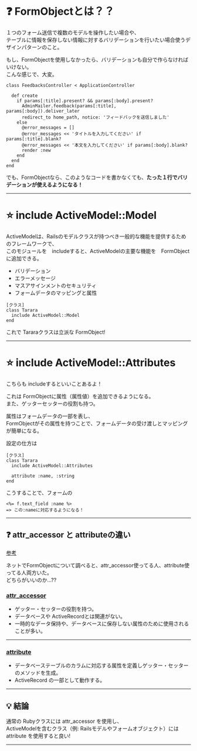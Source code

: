 # ❓ FormObjectとは？？
１つのフォーム送信で複数のモデルを操作したい場合や、    
テーブルに情報を保存しない情報に対するバリデーションを行いたい場合使うデザインパターンのこと。      
        
もし、FormObjectを使用しなかったら、バリデーションも自分で作らなければいけない。  
こんな感じで、大変。
~~~
class FeedbacksController < ApplicationController

  def create
    if params[:title].present? && params[:body].present?
      AdminMailer.feedback(params[:title], params[:body]).deliver_later
      redirect_to home_path, notice: 'フィードバックを送信しました'
    else
      @error_messages = []
      @error_messages << 'タイトルを入力してください' if params[:title].blank?
      @error_messages << '本文を入力してください' if params[:body].blank?
      render :new
    end
  end
end
~~~
でも、FormObjectなら、このようなコードを書かなくても、**たった１行でバリデーションが使えるようになる！**
***

# ⭐️ include ActiveModel::Model
ActiveModelは、Railsのモデルクラスが持つべき一般的な機能を提供するためのフレームワークで、    
このモジュールを　includeすると、ActiveModelの主要な機能を　FormObjectに追加できる。      
    
- バリデーション    
- エラーメッセージ    
- マスアサインメントのセキュリティ  
- フォームデータのマッピングと属性    
~~~
[クラス]
class Tarara
  include ActiveModel::Model
end
~~~
これで Tararaクラスは立派な FormObject!
***

# ⭐️ include ActiveModel::Attributes
こちらも includeするといいことあるよ！   

これは FormObjectに属性（属性値）を追加できるようになる。  
また、ゲッターセッターの役割も持つ。  

属性はフォームデータの一部を表し、    
FormObjectがその属性を持つことで、フォームデータの受け渡しとマッピングが簡単になる。    
    
設定の仕方は    
~~~
[クラス]
class Tarara
  include ActiveModel::Attributes
  
  attribute :name, :string
end
~~~
こうすることで、フォームの
~~~
<%= f.text_field :name %>
=> この:nameに対応するようになる！
~~~
***

## ❓ attr_accessor と attributeの違い
[参考](https://zenn.dev/kumasaka/articles/96c0f352b2a97f)

ネットでFormObjectについて調べると、attr_accessor使ってる人、attribute使ってる人両方いた。  
どちらがいいのか...??

### [attr_accessor](https://github.com/Tarara33/TIL/blob/main/Ruby/%E3%82%AF%E3%83%A9%E3%82%B9/%E3%82%B2%E3%83%83%E3%82%BF%E3%83%BC%E3%81%A8%E3%82%BB%E3%83%83%E3%82%BF%E3%83%BC.md#attr_accessor)
- ゲッター・セッターの役割を持つ。
- データベースや ActiveRecordとは関連がない。
- 一時的なデータ保持や、データベースに保存しない属性のために使用されることが多い。
***

### [attribute](https://github.com/Tarara33/TIL/blob/main/Ruby/%E3%82%AF%E3%83%A9%E3%82%B9/attributes.md)
- データベーステーブルのカラムに対応する属性を定義しゲッター・セッターのメソッドを生成。
- ActiveRecord の一部として動作する。
***

## 💡 結論
通常の Rubyクラスには attr_accessor を使用し、  
ActiveModelを含むクラス（例: Railsモデルやフォームオブジェクト）には attribute を使用すると良い!
***

